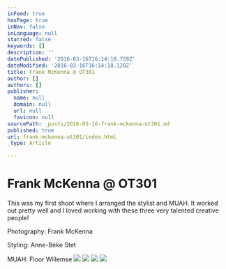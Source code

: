 ```yaml
---
inFeed: true
hasPage: true
inNav: false
inLanguage: null
starred: false
keywords: []
description: ''
datePublished: '2016-03-16T16:14:18.759Z'
dateModified: '2016-03-16T16:14:18.120Z'
title: Frank McKenna @ OT301
author: []
authors: []
publisher:
  name: null
  domain: null
  url: null
  favicon: null
sourcePath: _posts/2016-03-16-frank-mckenna-ot301.md
published: true
url: frank-mckenna-ot301/index.html
_type: Article

---
```

# Frank McKenna @ OT301

This was my first shoot where I arranged the stylist and MUAH. It worked out pretty well and I loved working with these three very talented creative people!

Photography: Frank McKenna

Styling: Anne-Béke Stet

MUAH: Floor Willemse
![](https://the-grid-user-content.s3-us-west-2.amazonaws.com/3b4b75da-c979-4ee5-aab1-21195fed1c30.jpg)
![](https://the-grid-user-content.s3-us-west-2.amazonaws.com/30c695d2-7139-4206-9c53-bb7d83468cbe.jpg)
![](https://the-grid-user-content.s3-us-west-2.amazonaws.com/1c9d814e-7187-45d7-ad50-611987d3ae44.jpg)
![](https://the-grid-user-content.s3-us-west-2.amazonaws.com/c027cb7e-cc86-409b-9cb6-b748f0cad81f.jpg)